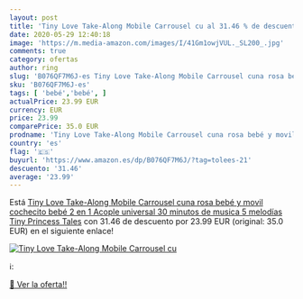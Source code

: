 ```yaml
---
layout: post
title: 'Tiny Love Take-Along Mobile Carrousel cu al 31.46 % de descuento'
date: 2020-05-29 12:40:18
image: 'https://m.media-amazon.com/images/I/41Gm1owjVUL._SL200_.jpg'
comments: true
category: ofertas
author: ring
slug: 'B076QF7M6J-es Tiny Love Take-Along Mobile Carrousel cuna rosa bebé y...'
sku: 'B076QF7M6J-es'
tags: [ 'bebé','bebé', ]
actualPrice: 23.99 EUR
currency: EUR
price: 23.99
comparePrice: 35.0 EUR
prodname: 'Tiny Love Take-Along Mobile Carrousel cuna rosa bebé y movil cochecito bebé 2 en 1  Acople universal  30 minutos de musica 5 melodías  Tiny Princess Tales'
country: 'es'
flag: '🇪🇸'
buyurl: 'https://www.amazon.es/dp/B076QF7M6J/?tag=tolees-21'
descuento: '31.46'
average: '23.99'
---
```


Está [Tiny Love Take-Along Mobile Carrousel cuna rosa bebé y movil cochecito bebé 2 en 1  Acople universal  30 minutos de musica 5 melodías  Tiny Princess Tales](https://www.amazon.es/dp/B076QF7M6J/?tag=tolees-21) con 31.46 de descuento por 23.99 EUR (original: 35.0 EUR) en el siguiente enlace!

[![Tiny Love Take-Along Mobile Carrousel cu](https://m.media-amazon.com/images/I/41Gm1owjVUL._SL200_.jpg)](https://www.amazon.es/dp/B076QF7M6J/?tag=tolees-21)

ℹ️:


[🛒 Ver la oferta!!](https://www.amazon.es/dp/B076QF7M6J/?tag=tolees-21)
